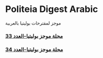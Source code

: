 # Politeia Digest Arabic
موجز لمقترحات بوليتيا بالعربية

### [مجلة موجز بوليتيا-العدد 33](issues/issue-033.md)
### [مجلة موجز بوليتيا-العدد 34](issues/issue-34.md)
